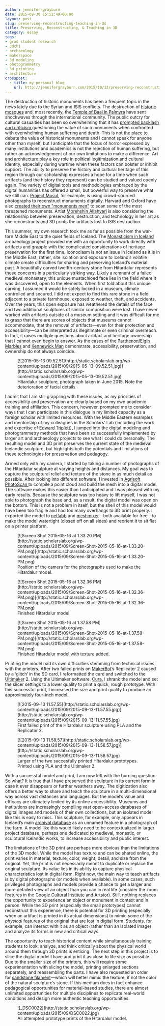 ```yaml
---
author: jennifer-grayburn
date: 2015-09-30 15:52:49+00:00
layout: post
slug: preserving-reconstructing-teaching-in-3d
title: Preserving, Reconstructing, & Teaching in 3D
category: essay
tags:
- grad student research
- 3dchi
- archaeology
- makerspace
- 3d modeling
- photogrammetry
- 3d printing
- architecture
crosspost:
  - title: my personal blog
    url: http://jennifergrayburn.com/2015/10/13/preserving-reconstructing-and-teaching-in-3d/
---
```


The destruction of historic monuments has been a frequent topic in the news lately due to the Syrian and ISIS conflicts. The destruction of [historic mosques](http://www.theguardian.com/world/gallery/2013/apr/25/syria-umayyad-mosque-destroyed-pictures) and, most recently, the [Temple of Baal in Palmyra](http://www.nytimes.com/2015/09/01/world/middleeast/isis-militants-severely-damage-temple-of-baal-in-palmyra.html?_r=0) have sent shockwaves through the international community. The public outcry for cultural casualties has been so overwhelming that it has [prompted backlash and criticism ](http://www.bbc.com/news/blogs-trending-33111424)questioning the value of such monuments when confronted with overwhelming human suffering and death. This is not the place to debate the value of historical monuments and I cannot speak for anyone other than myself, but I anticipate that the focus of horror expressed by many institutions and academics is not the rejection of human suffering, but rather an acknowledgement of our own limitations to make a difference. Art and architecture play a key role in political legitimization and cultural identity, especially during wartime when these factors can bolster or inhibit support. The ability to preserve the history and cultural heritage of this region through our scholarship expresses a hope for a time when such artifacts (and the history they represent) can be studied and valued openly again. The variety of digital tools and methodologies embraced by the digital humanities has offered a small, but powerful way to preserve what we still can. [Project Mosul](http://projectmosul.org/), for example, is using crowd-sourced photographs to reconstruct monuments digitally. Harvard and Oxford have also [created their own "monuments men"](http://www.telegraph.co.uk/news/worldnews/islamic-state/11829761/Archaeologists-plan-to-use-3D-imagery-to-preserve-antiquities-under-threat-from-Islamic-State.html) to scan some of the most threatened monuments. Artist [Morehshin Allahyari](http://www.morehshin.com/2015/05/25/material-speculation-isis/) is also considering the relationship between preservation, destruction, and technology in her art as she reconstructs and 3D prints the artifacts lost to ISIS destruction.

This summer, my own research took me as far as possible from the war-torn Middle East to the quiet fields of Iceland. The [Monasticism in Iceland](https://www.facebook.com/klausturrannsokn) archaeology project provided me with an opportunity to work directly with artifacts and grapple with the complicated considerations of heritage preservation for the first time. Iconoclasm is not an issue in Iceland as it is in the Middle East; rather, site isolation and exposure to Iceland’s volatile climate create difficulties for sharing and preserving Iceland’s material past. A beautifully carved twelfth-century stone from Hítardalur represents these concerns in a particularly striking way. Likely a remnant of a failed medieval monastery, this unique mustachioed face lies in the field where it was discovered, open to the elements. When first told about this unique carving, I assumed it would be safely locked in a museum, climate controlled and secured. I did not expect to find this rare stone in a field adjacent to a private farmhouse, exposed to weather, theft, and accidents. Over the years, this open exposure has weathered the details of the face and two additional sculptures of similar composition were lost. I have never worked with artifacts outside of a museum setting and it was difficult for me to grasp that there are scores of objects that museums cannot accommodate, that the removal of artifacts&mdash;even for their protection and accessibility&mdash;can be interpreted as illegitimate or even criminal overreach. In fact, it raises multiple questions about artifact and heritage ownership that I cannot even begin to answer. As the cases of the [Parthenon/Elgin Marbles](http://www.telegraph.co.uk/news/uknews/11274713/Why-are-the-Elgin-marbles-so-controversial-and-everything-else-you-need-to-know.html) and [Kennewick Man](http://www.pcc.edu/staff/pdf/818/whatisthekennewickmancontroversyabout.pdf) demonstrate, accessibility, preservation, and ownership do not always coincide.


<figure>
  [![2015-05-13 09.52.51](http://static.scholarslab.org/wp-content/uploads/2015/09/2015-05-13-09.52.51.jpg)](http://static.scholarslab.org/wp-content/uploads/2015/09/2015-05-13-09.52.51.jpg)
  <figcaption>
 Hítardalur sculpture, photograph taken in June 2015. Note the deterioration of facial details.
</figcaption>

</figure>

I admit that I am still grappling with these issues, as my priorities of accessibility and preservation are clearly based on my own academic training and affiliation. This concern, however, prompted me to consider ways that I can participate in this dialogue in my limited capacity as a foreign scholar with limited resources. With the Middle Eastern examples and mentorship of my colleagues in the Scholars’ Lab (including the work and expertise of [Edward Triplett](http://www.edwardtriplett.com/)), I jumped into the digital modeling and photogrammetry methods that have been so successfully implemented by larger art and archaeology projects to see what I could do personally. The resulting model and 3D print preserves the current state of the medieval Icelandic sculpture, but highlights both the potentials and limitations of these technologies for preservation and pedagogy.

Armed only with my camera, I started by taking a number of photographs of the Hítardalur sculpture at varying heights and distances. My goal was to capture the sculptural relief and texture of the stone in as much detail as possible. After looking into different software, I invested in [Agrisoft PhotoScan ](http://www.agisoft.com/)to compile a point cloud and build the mesh into a digital model. The software makes this easier than I anticipated and I was pleased with my early results. Because the sculpture was too heavy to lift myself, I was not able to photograph the base and, as a result, the digital model was open on the bottom. This is not a problem in itself, but the shell of this model would have been too fragile and had too many overhangs to 3D print properly. I exported the model to [netfabb](http://www.netfabb.com/) and [meshm](http://www.meshmixer.com/)[ixer](http://www.meshmixer.com/)&mdash;both available for free&mdash;to make the model watertight (closed off on all sides) and reorient it to sit flat on a printer platform.

<figure>
  [![Screen Shot 2015-05-16 at 1.33.20 PM](http://static.scholarslab.org/wp-content/uploads/2015/09/Screen-Shot-2015-05-16-at-1.33.20-PM.png)](http://static.scholarslab.org/wp-content/uploads/2015/09/Screen-Shot-2015-05-16-at-1.33.20-PM.png)
  <figcaption>
 Position of the camera for the photographs used to make the Hítardalur model.
</figcaption>

</figure>

<figure>
  [![Screen Shot 2015-05-16 at 1.32.36 PM](http://static.scholarslab.org/wp-content/uploads/2015/09/Screen-Shot-2015-05-16-at-1.32.36-PM.png)](http://static.scholarslab.org/wp-content/uploads/2015/09/Screen-Shot-2015-05-16-at-1.32.36-PM.png)
  <figcaption>
 Finished Hítardalur model.
</figcaption>

</figure>

<figure>
  [![Screen Shot 2015-05-16 at 1.37.58 PM](http://static.scholarslab.org/wp-content/uploads/2015/09/Screen-Shot-2015-05-16-at-1.37.58-PM.png)](http://static.scholarslab.org/wp-content/uploads/2015/09/Screen-Shot-2015-05-16-at-1.37.58-PM.png)
  <figcaption>
 Finished Hítardalur model with texture added.
</figcaption>

</figure>

Printing the model had its own difficulties stemming from technical issues with the printers. After two failed prints on [MakerBot](http://www.makerbot.com/)’s Replicater 2 caused by a ‘glitch’ in the SD card, I reformatted the card and switched to the [Ultimaker](https://ultimaker.com/) 2. Using the Ultimaker software, [Cura](https://ultimaker.com/en/products/cura-software), I shrank the model and set the slicer settings to a lower quality to print a quick, rough prototype. With this successful print, I increased the size and print quality to produce an approximately four-inch model.

<figure>
  [![2015-09-13 11.57.55](http://static.scholarslab.org/wp-content/uploads/2015/09/2015-09-13-11.57.55.jpg)](http://static.scholarslab.org/wp-content/uploads/2015/09/2015-09-13-11.57.55.jpg)
  <figcaption>
 First failed print of the Hítardalur sculpture using PLA and the Replicator 2.
</figcaption>

</figure>

<figure>
  [![2015-09-13 11.58.57](http://static.scholarslab.org/wp-content/uploads/2015/09/2015-09-13-11.58.57.jpg)](http://static.scholarslab.org/wp-content/uploads/2015/09/2015-09-13-11.58.57.jpg)
  <figcaption>
 Larger of the two succesfully printed Hítardalur prototypes. Printed using PLA and the Ultimaker 2.
</figcaption>

</figure>

With a successful model and print, I am now left with the burning question: So what? It is true that I have preserved the sculpture in its current form in case it ever disappears or further weathers away. The digitization also offers a better way to share and teach the sculpture in a multi-dimensional way across vast distances and languages. But the model’s value and efficacy are ultimately limited by its online accessibility. Museums and institutions are increasingly compiling vast open-access databases of digital images and models of their own collections, but an isolated model like this is easy to miss. This sculpture, for example, only appears in Iceland’s main [archival database](http://sarpur.is/Adfang.aspx?AdfangID=678367) as an unnamed feature in a photograph of the farm. A model like this would likely need to be contextualized in larger project database, perhaps one dedicated to medieval, monastic, or sculptural Icelandic works, to increase accessibility and public interest.

The limitations of the 3D print are perhaps more obvious than the limitations of the 3D model. While the model has texture and can be shared online, the print varies in material, texture, color, weight, detail, and size from the original. Yet, the print is not necessarily meant to duplicate or replace the original sculpture. Its value lies in its ability to capture physical characteristics lost in digital form. Right now, the main way to teach artifacts is by digital photographs (or models when available). In some cases, such privileged photographs and models provide a chance to get a larger and more detailed view of an object than you can in real life (consider the zoom features in the [Google Cultural Institute](https://www.google.com/culturalinstitute/u/0/project/art-project) and [Artstor](http://www.artstor.org/)). Still, nothing replaces the opportunity to experience an object or monument in context and in person. While the 3D print (especially the small prototypes) cannot reconstruct this experience, there is potential for 3D printing (especially when an artifact is printed in its actual dimensions) to mimic some of the _physical_ features of the original that are lost in digital form. Students, for example, can interact with it as an object (rather than an isolated image) and analyze its forms in new and critical ways.

The opportunity to teach historical content while simultaneously training students to look, analyze, and think critically about the physical world around them through 3D prints is enticing. The next step in this project is to slice the digital model I have and print it as close to life size as possible. Due to the smaller size of the printers, this will require some experimentation with slicing the model, printing enlarged sections separately, and reassembling the parts. I have also requested an order for [sandstone filament](http://www.formfutura.com/285mm-sandstone-laybrick.html)&mdash;which will better mimic the texture, if not the color of the natural sculpture’s stone. If this medium does in fact enhance pedagogical opportunities for material-based studies, there are almost unlimited opportunities for multiple disciplines to replicate real-world conditions and design more authentic teaching opportunities.



<figure>
  ![_DSC0022](http://static.scholarslab.org/wp-content/uploads/2015/09/DSC0022.jpg)
  <figcaption>
 All attempted prototype prints of the Hítardalur model.
</figcaption>

</figure>

[
](http://static.scholarslab.org/wp-content/uploads/2015/09/Screen-Shot-2015-05-16-at-1.32.36-PM.png)
